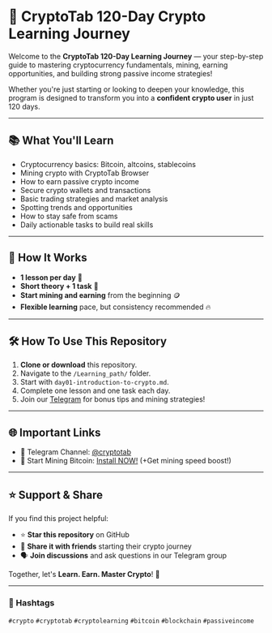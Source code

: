 # 🚀 CryptoTab 120-Day Crypto Learning Journey

Welcome to the **CryptoTab 120-Day Learning Journey** — your step-by-step guide to mastering cryptocurrency fundamentals, mining, earning opportunities, and building strong passive income strategies!

Whether you're just starting or looking to deepen your knowledge, this program is designed to transform you into a **confident crypto user** in just 120 days.

---

## 📚 What You'll Learn
- Cryptocurrency basics: Bitcoin, altcoins, stablecoins
- Mining crypto with CryptoTab Browser
- How to earn passive crypto income
- Secure crypto wallets and transactions
- Basic trading strategies and market analysis
- Spotting trends and opportunities
- How to stay safe from scams
- Daily actionable tasks to build real skills

---

## 📅 How It Works
- **1 lesson per day** 📖
- **Short theory + 1 task** 🎯
- **Start mining and earning** from the beginning 🪙
- **Flexible learning** pace, but consistency recommended 🔥

---

## 🛠️ How To Use This Repository
1. **Clone or download** this repository.
2. Navigate to the `/Learning_path/` folder.
3. Start with `day01-introduction-to-crypto.md`.
4. Complete one lesson and one task each day.
5. Join our [Telegram](https://t.me/cryptotab) for bonus tips and mining strategies!

---

## 🌐 Important Links
- 🔵 Telegram Channel: [@cryptotab](https://t.me/cryptotab)
- 🔗 Start Mining Bitcoin: [Install NOW!](https://cryptotabbrowser.com/landing/80/17412792) (+Get mining speed boost!)

---

## ⭐ Support & Share
If you find this project helpful:
- ⭐ **Star this repository** on GitHub
- 🔗 **Share it with friends** starting their crypto journey
- 🗣️ **Join discussions** and ask questions in our Telegram group

Together, let's **Learn. Earn. Master Crypto**! 🚀

---

### 📢 Hashtags
`#crypto` `#cryptotab` `#cryptolearning` `#bitcoin` `#blockchain` `#passiveincome`
